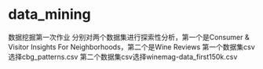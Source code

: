 # data_mining
数据挖掘第一次作业
分别对两个数据集进行探索性分析，第一个是Consumer & Visitor Insights For Neighborhoods，第二个是Wine Reviews
第一个数据集csv选择cbg_patterns.csv
第二个数据集csv选择winemag-data_first150k.csv
